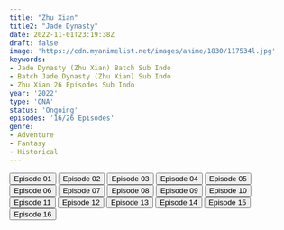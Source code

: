 ```yaml
---
title: "Zhu Xian"
title2: "Jade Dynasty"
date: 2022-11-01T23:19:38Z
draft: false
image: 'https://cdn.myanimelist.net/images/anime/1830/117534l.jpg'
keywords:
- Jade Dynasty (Zhu Xian) Batch Sub Indo
- Batch Jade Dynasty (Zhu Xian) Sub Indo
- Zhu Xian 26 Episodes Sub Indo
year: '2022'
type: 'ONA'
status: 'Ongoing'
episodes: '16/26 Episodes'
genre:
- Adventure
- Fantasy
- Historical
---
```


<div class="d-g gg-5 gtc-r ai-c">
<button onclick="window.open('?kur=KOI KISAMA/JADEDNT/1/MP4/Kuramanime-JADEDNT-01-480p-Anichin','_blank')">Episode 01</button>
<button onclick="window.open('?kur=KOI KISAMA/JADEDNT/2/MP4/Kuramanime-JADEDNT-02-480p-Anichin','_blank')">Episode 02</button>
<button onclick="window.open('?kur=KOI KISAMA/JADEDNT/3/MP4/Kuramanime-JADEDNT-03-480p-Anichin','_blank')">Episode 03</button>
<button onclick="window.open('?kur=KOI KISAMA/JADEDNT/4/MP4/Kuramanime-JADEDNT-04-480p-Anichin','_blank')">Episode 04</button>
<button onclick="window.open('?kur=KOI KISAMA/JADEDNT/5/MP4/Kuramanime-JADEDNT-05-480p-Anichin','_blank')">Episode 05</button>
<button onclick="window.open('?kur=KOI KISAMA/JADEDNT/6/MP4/Kuramanime-JADEDNT-06-480p-Anichin','_blank')">Episode 06</button>
<button onclick="window.open('?kur=KOI KISAMA/JADEDNT/7/MP4/Kuramanime-JADEDNT-07-480p-Anichin','_blank')">Episode 07</button>
<button onclick="window.open('?kur=KOI KISAMA/JADEDNT/8/MP4/Kuramanime-JADEDNT-08-480p-Anichin','_blank')">Episode 08</button>
<button onclick="window.open('?kur=KOI KISAMA/JADEDNT/9/MP4/Kuramanime-JADEDNT-09-480p-Anichin','_blank')">Episode 09</button>
<button onclick="window.open('?kur=KOI KISAMA/JADEDNT/10/MP4/Kuramanime-JADEDNT-10-480p-Anichin','_blank')">Episode 10</button>
<button onclick="window.open('?kur=KOI KISAMA/JADEDNT/11/MP4/Kuramanime-JADEDNT-11-480p-Anichin','_blank')">Episode 11</button>
<button onclick="window.open('?kur=KOI KISAMA/JADEDNT/12/MP4/Kuramanime-JADEDNT-12-480p-Anichin','_blank')">Episode 12</button>
<button onclick="window.open('?kur=KOI KISAMA/JADEDNT/13/MP4/Kuramanime-JADEDNT-13-480p-Anichin','_blank')">Episode 13</button>
<button onclick="window.open('?kur=KOI KISAMA/JADEDNT/14/MP4/Kuramanime-JADEDNT-14-480p-Anichin','_blank')">Episode 14</button>
<button onclick="window.open('?arc=eKZnGBq1MB_20221025/15/MP4/Kuramanime-JADEDNT-15-480p-Anichin','_blank')">Episode 15</button>
<button onclick="window.open('?arc=Mkt8Wm8Kge_20221101/16/MP4/Kuramanime-JADEDNT-16-360p-Anichin','_blank')">Episode 16</button>
</div>